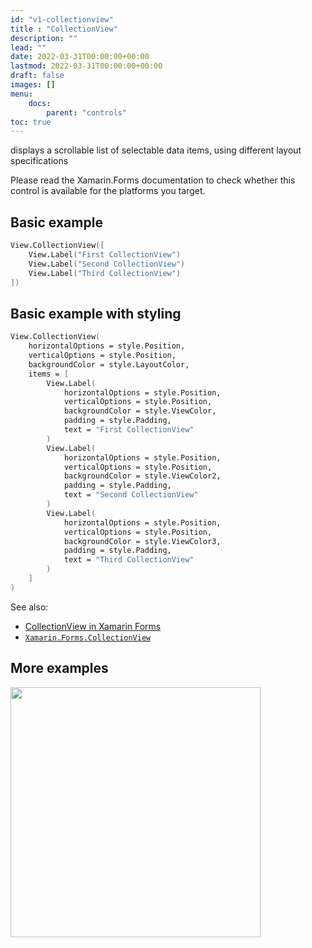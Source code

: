 ```yaml
---
id: "v1-collectionview"
title : "CollectionView"
description: ""
lead: ""
date: 2022-03-31T00:00:00+00:00
lastmod: 2022-03-31T00:00:00+00:00
draft: false
images: []
menu:
    docs:
        parent: "controls"
toc: true
---
```


displays a scrollable list of selectable data items, using different layout specifications

Please read the Xamarin.Forms documentation to check whether this control is available for the platforms you target.

## Basic example

```fs
View.CollectionView([
    View.Label("First CollectionView")
    View.Label("Second CollectionView")
    View.Label("Third CollectionView")
])
```

## Basic example with styling

```fs
View.CollectionView(
    horizontalOptions = style.Position,
    verticalOptions = style.Position,
    backgroundColor = style.LayoutColor,
    items = [
        View.Label(
            horizontalOptions = style.Position,
            verticalOptions = style.Position,
            backgroundColor = style.ViewColor,
            padding = style.Padding,
            text = "First CollectionView"
        )
        View.Label(
            horizontalOptions = style.Position,
            verticalOptions = style.Position,
            backgroundColor = style.ViewColor2,
            padding = style.Padding,
            text = "Second CollectionView"
        )
        View.Label(
            horizontalOptions = style.Position,
            verticalOptions = style.Position,
            backgroundColor = style.ViewColor3,
            padding = style.Padding,
            text = "Third CollectionView"
        )
    ] 
)
```

See also:

* [CollectionView in Xamarin Forms](https://docs.microsoft.com/en-us/xamarin/xamarin-forms/user-interface/CollectionView)
* [`Xamarin.Forms.CollectionView`](https://docs.microsoft.com/en-us/dotnet/api/Xamarin.Forms.CollectionView)

## More examples

<img src="https://user-images.githubusercontent.com/52166903/60262083-4683a780-98d5-11e9-8afc-cde4d594171b.png" width="400">
